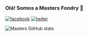 ### Olá! Somos a Masters Fondry 👋

[![facebook](https://img.shields.io/badge/Facebook-1877F2?style=for-the-badge&logo=facebook&logoColor=white)](https://www.facebook.com/profile.php?id=61557132789271)
[![twiter](https://img.shields.io/badge/Twitter-1DA1F2?style=for-the-badge&logo=twitter&logoColor=white)](https://twitter.com/MasterFoundry24)

![Masters GitHub stats](https://github-readme-stats.vercel.app/api?username=MFoundry&show_icons=true&theme=dracula)
